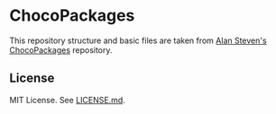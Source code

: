 # ChocoPackages

This repository structure and basic files are taken from [Alan Steven's](https://github.com/alanstevens) [ChocoPackages](https://github.com/alanstevens/ChocoPackages) repository.

## License

MIT License. See [LICENSE.md](LICENSE.md).
